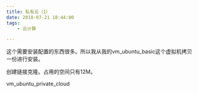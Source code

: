 ```yaml
---
title: 私有云（1）
date: 2018-07-21 18:44:00
tags:
	- 云计算

---
```




这个需要安装配置的东西很多。所以我从我的vm_ubuntu_basic这个虚拟机拷贝一份进行安装。

创建链接克隆。占用的空间只有12M。

vm_ubuntu_private_cloud

